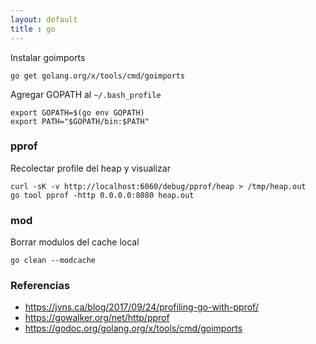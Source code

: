 ```yaml
---
layout: default
title : go
---
```


Instalar goimports

    go get golang.org/x/tools/cmd/goimports

Agregar GOPATH al `~/.bash_profile`

    export GOPATH=$(go env GOPATH)
    export PATH="$GOPATH/bin:$PATH"

### pprof

Recolectar profile del heap y visualizar

    curl -sK -v http://localhost:6060/debug/pprof/heap > /tmp/heap.out
    go tool pprof -http 0.0.0.0:8080 heap.out

### mod

Borrar modulos del cache local

    go clean --modcache

### Referencias

* https://jvns.ca/blog/2017/09/24/profiling-go-with-pprof/
* https://gowalker.org/net/http/pprof
* https://godoc.org/golang.org/x/tools/cmd/goimports
